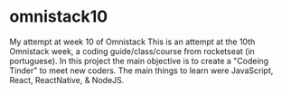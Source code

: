 # omnistack10
My attempt at week 10 of Omnistack
  This is an attempt at the 10th Omnistack week, a coding guide/class/course from rocketseat (in portuguese).
  In this project the main objective is to create a "Codeing Tinder" to meet new coders.
  The main things to learn were JavaScript, React, ReactNative, & NodeJS.

